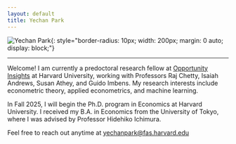 ```yaml
---
layout: default
title: Yechan Park
---
```



<!-- Profile Picture -->
![Yechan Park](/assets/img/Yechan_Park_Portrait.jpg){: style="border-radius: 10px; width: 200px; margin: 0 auto; display: block;"}

<!-- Icon Links -->
<p style="text-align: center; margin-top: 10px;">
  <a href="mailto:your.email@example.com" style="margin: 0 10px;">
    <i class="fas fa-envelope fa-2x"></i>
  </a>
  <a href="https://github.com/yourgithubusername" target="_blank" style="margin: 0 10px;">
    <i class="fab fa-github fa-2x"></i>
  </a>
</p>

---

Welcome! I am currently a predoctoral research fellow at [Opportunity Insights](https://opportunityinsights.org/) at Harvard University, working with Professors Raj Chetty, Isaiah Andrews, Susan Athey, and Guido Imbens. My research interests include econometric theory, applied econometrics, and machine learning.

In Fall 2025, I will begin the Ph.D. program in Economics at Harvard University. I received my B.A. in Economics from the University of Tokyo, where I was advised by Professor Hidehiko Ichimura.

Feel free to reach out anytime at [yechanpark@fas.harvard.edu](mailto:yechanpark@fas.harvard.edu)
